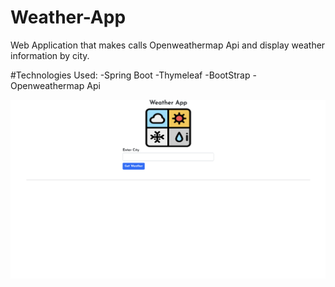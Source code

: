# Weather-App
Web Application that makes calls Openweathermap Api and display weather information by city.

#Technologies Used:
-Spring Boot
-Thymeleaf
-BootStrap
-Openweathermap Api


![Alt Text](demo/weather-demo1.png)
